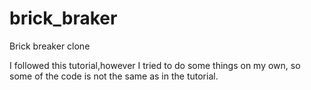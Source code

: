 # brick_braker
Brick breaker clone

I followed this tutorial,however I tried to do some things on my own, so some of the code is not the same as in the tutorial.
